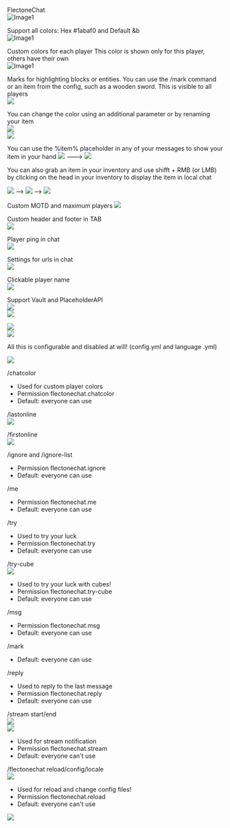 FlectoneChat\
![Image1](https://cdn.discordapp.com/attachments/861174260432371752/1123268552561012757/image.png)

Support all colors: Hex #1abaf0 and Default &b\
![Image1](https://cdn.discordapp.com/attachments/861174260432371752/1123268601957335050/image.png)

Custom colors for each player
This color is shown only for this player, others have their own\
![Image1](https://cdn.discordapp.com/attachments/861174287644753934/1120650708354609265/chatcolor.gif)

Marks for highlighting blocks or entities. You can use the /mark command or an item from the config, such as a wooden sword. This is visible to all players\
![](https://cdn.discordapp.com/attachments/861174260432371752/1120659114721288222/flectonechat.gif)

You can change the color using an additional parameter or by renaming your item\
![](https://cdn.discordapp.com/attachments/861174260432371752/1120659596613255240/image.png)\
![](https://media.discordapp.net/attachments/861174260432371752/1120660068275335188/image.png)

You can use the %item% placeholder in any of your messages to show your item in your hand
![](https://media.discordapp.net/attachments/861174260432371752/1120660548535717938/image.png) --->
![](https://media.discordapp.net/attachments/861174260432371752/1120660471696072764/image.png)

You can also grab an item in your inventory and use shifft + RMB (or LMB) by clicking on the head in your inventory to display the item in local chat

![](https://cdn.discordapp.com/attachments/861174260432371752/1120662157571395584/upload_2023-6-20_14-2-49-png.png) --> ![](https://media.discordapp.net/attachments/861174260432371752/1120662170007523419/upload_2023-6-20_13-59-6-png.png) --> ![](https://media.discordapp.net/attachments/861174260432371752/1120662183395741736/upload_2023-6-20_13-59-13-png.png)

Custom MOTD and maximum players
![](https://media.discordapp.net/attachments/861174260432371752/1123268748632133732/image.png)

Custom header and footer in TAB\
![](https://media.discordapp.net/attachments/861174260432371752/1123268761508642876/image.png)


Player ping in chat\
![](https://media.discordapp.net/attachments/861174260432371752/1123268901954928782/image.png)

Settings for urls in chat\
![](https://media.discordapp.net/attachments/861174287644753934/1120652167527792732/image.png)


Clickable player name\
![](https://media.discordapp.net/attachments/861174260432371752/1123269142003335318/image.png)

Support Vault and PlaceholderAPI\
![](https://media.discordapp.net/attachments/861174260432371752/1123266726629486622/upload_2023-6-27_19-53-13-png.png)\
![](https://media.discordapp.net/attachments/861174260432371752/1123266305059979404/541066fe74d556dc8f9f7d18f8a153e3ac407d0e.png)

![](https://media.discordapp.net/attachments/861174260432371752/1123267039985926214/image.png) \
![](https://media.discordapp.net/attachments/861174260432371752/1123240415273963600/image.png)


All this is configurable and disabled at will!
(config.yml and language .yml)

![](https://media.discordapp.net/attachments/861174260432371752/1123269256830799872/image.png)

/chatcolor <first color> <second color>
- Used for custom player colors
- Permission flectonechat.chatcolor
- Default: everyone can use

/lastonline <player>\
![](https://media.discordapp.net/attachments/861174260432371752/1123267976418832584/image.png)

/firstonline <player>\
![](https://media.discordapp.net/attachments/861174260432371752/1123268419643510905/image.png)

/ignore <player> and /ignore-list
- Permission flectonechat.ignore
- Default: everyone can use

/me <message>
- Permission flectonechat.me
- Default: everyone can use

/try <message>
- Used to try your luck
- Permission flectonechat.try
- Default: everyone can use

/try-cube <count>\
![](https://media.discordapp.net/attachments/861174260432371752/1123273937913131118/image.png)
- Used to try your luck with cubes!
- Permission flectonechat.try-cube
- Default: everyone can use

/msg <player> <message>
- Permission flectonechat.msg
- Default: everyone can use

/mark <color>
- Default: everyone can use

/reply <message>
- Used to reply to the last message
- Permission flectonechat.reply
- Default: everyone can use

/stream start/end\
![](https://media.discordapp.net/attachments/861174260432371752/1123270043099205702/image.png)\
![](https://media.discordapp.net/attachments/861174260432371752/1123269887989653554/image.png)
- Used for stream notification
- Permission flectonechat.stream
- Default: everyone can't use

/flectonechat reload/config/locale\
![](https://media.discordapp.net/attachments/861174260432371752/1123270280278716536/image.png)
- Used for reload and change config files!
- Permission flectonechat.reload
- Default: everyone can't use

[![](https://bstats.org/signatures/bukkit/FlectoneChats.svg)](https://bstats.org/plugin/bukkit/FlectoneChats/16733)
